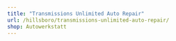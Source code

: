 ```yaml
---
title: "Transmissions Unlimited Auto Repair"
url: /hillsboro/transmissions-unlimited-auto-repair/
shop: Autowerkstatt
---
```

